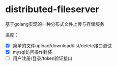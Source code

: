 # distributed-fileserver
基于golang实现的一种分布式文件上传与存储服务

进度：
* [x] 简单的文件upload/download/list/delete接口测试
* [x] mysql访问操作封装
* [ ] 用户注册/登录/token验证接口
